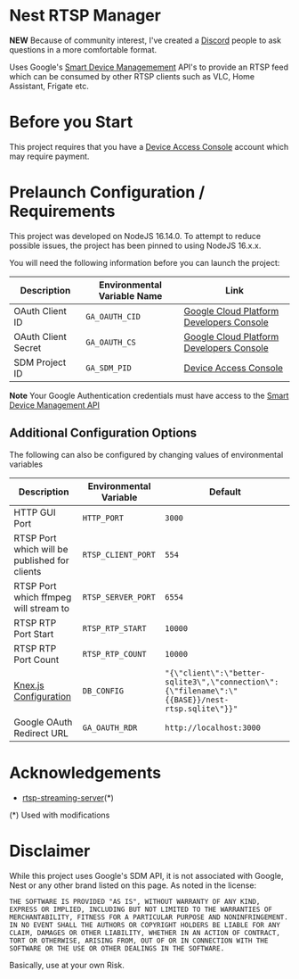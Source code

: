 # Nest RTSP Manager

**NEW** Because of community interest, I've created a [Discord](https://discord.gg/Stx427N84n) people to ask questions in a more comfortable format.

Uses Google's [Smart Device Managemement](https://developers.google.com/nest/device-access) API's to provide an RTSP feed which can be consumed by other RTSP clients such as VLC, Home Assistant, Frigate etc.

# Before you Start

This project requires that you have a [Device Access Console](https://console.nest.google.com/device-access/) account which may require payment.

# Prelaunch Configuration / Requirements

This project was developed on NodeJS 16.14.0. To attempt to reduce possible issues, the project has been pinned to using NodeJS 16.x.x.

You will need the following information before you can launch the project:

| Description | Environmental Variable Name | Link |
| ---- | --- | --- |
| OAuth Client ID | `GA_OAUTH_CID` | [Google Cloud Platform Developers Console](https://console.cloud.google.com/apis/credentials) |
| OAuth Client Secret | `GA_OAUTH_CS` | [Google Cloud Platform Developers Console](https://console.cloud.google.com/apis/credentials) |
| SDM Project ID |  `GA_SDM_PID` | [Device Access Console](https://console.nest.google.com/device-access/) |

**Note** Your Google Authentication credentials must have access to the [Smart Device Management API](https://developers.google.com/nest/device-access?hl=en_US)

## Additional Configuration Options

The following can also be configured by changing values of environmental variables

| Description | Environmental Variable | Default |
| --- | --- | --- |
| HTTP GUI Port | `HTTP_PORT` | `3000` |
| RTSP Port which will be published for clients | `RTSP_CLIENT_PORT` | `554` |
| RTSP Port which ffmpeg will stream to | `RTSP_SERVER_PORT` | `6554` |
| RTSP RTP Port Start | `RTSP_RTP_START` | `10000` |
| RTSP RTP Port Count | `RTSP_RTP_COUNT` | `10000` |
| [Knex.js Configuration](http://knexjs.org/guide/#configuration-options) | `DB_CONFIG` | `"{\"client\":\"better-sqlite3\",\"connection\":{\"filename\":\"{{BASE}}/nest-rtsp.sqlite\"}}"` |
| Google OAuth Redirect URL | `GA_OAUTH_RDR` | `http://localhost:3000` |

# Acknowledgements

* [rtsp-streaming-server](https://github.com/chriswiggins/rtsp-streaming-server)(*)

(*) Used with modifications


# Disclaimer

While this project uses Google's SDM API, it is not associated with Google, Nest or any other brand listed on this page. As noted in the license:

```
THE SOFTWARE IS PROVIDED "AS IS", WITHOUT WARRANTY OF ANY KIND, EXPRESS OR IMPLIED, INCLUDING BUT NOT LIMITED TO THE WARRANTIES OF MERCHANTABILITY, FITNESS FOR A PARTICULAR PURPOSE AND NONINFRINGEMENT. IN NO EVENT SHALL THE AUTHORS OR COPYRIGHT HOLDERS BE LIABLE FOR ANY CLAIM, DAMAGES OR OTHER LIABILITY, WHETHER IN AN ACTION OF CONTRACT, TORT OR OTHERWISE, ARISING FROM, OUT OF OR IN CONNECTION WITH THE SOFTWARE OR THE USE OR OTHER DEALINGS IN THE SOFTWARE.
```

Basically, use at your own Risk.